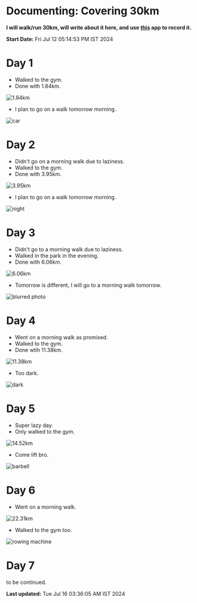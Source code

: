 # Documenting: Covering 30km

**I will walk/run 30km, will write about it here, and use [this](https://www.runtastic.com/) app to record it.**

**Start Date:** Fri Jul 12 05:14:53 PM IST 2024

# Day 1

- Walked to the gym.
- Done with 1.84km.

![1.84km](https://i.imgur.com/SXRdgye.png)

- I plan to go on a walk tomorrow morning.


![car](https://i.imgur.com/eHBGEdN.png)

# Day 2

- Didn't go on a morning walk due to laziness.
- Walked to the gym.
- Done with 3.95km.

![3.95km](https://i.imgur.com/ut6gghK.png)

- I plan to go on a walk tomorrow morning.

![night](https://i.imgur.com/MEoE3WR.png)

# Day 3

- Didn't go to a morning walk due to laziness.
- Walked in the park in the evening.
- Done with 6.06km.

![6.06km](https://i.imgur.com/I4qZrR0.png)

- Tomorrow is different, I will go to a morning walk tomorrow.

![blurred photo](https://i.imgur.com/WUlgFBg.png)

# Day 4

- Went on a morning walk as promised.
- Walked to the gym.
- Done wtih 11.38km.

![11.38km](https://i.imgur.com/OwB6oJH.png)

- Too dark.

![dark](https://i.imgur.com/6LZd3lg.png)

# Day 5

- Super lazy day.
- Only walked to the gym.

![14.52km](https://i.imgur.com/t3DHwxs.png)

- Come lift bro.

![barbell](https://i.imgur.com/cF1OzNp.png)

# Day 6

- Went on a morning walk.

![22.31km](https://i.imgur.com/DShI7Z9.png)

- Walked to the gym too.

![rowing machine](https://i.imgur.com/4KBgqC3.png)

# Day 7

to be continued.

**Last updated:** Tue Jul 16 03:36:05 AM IST 2024